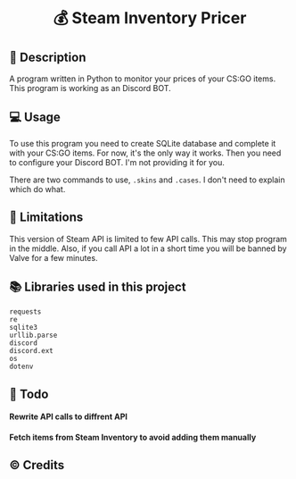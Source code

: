 # <p align="center"> 💰 Steam Inventory Pricer </p>

## 📖 Description
A program written in Python to monitor your prices of your CS:GO items. This program is working as an Discord BOT.

## 💻 Usage
To use this program you need to create SQLite database and complete it with your CS:GO items. For now, it's the only way it works. Then you need to configure your Discord BOT. I'm not providing it for you.

There are two commands to use, `.skins` and `.cases`. I don't need to explain which do what.

## 🛑 Limitations

This version of Steam API is limited to few API calls. This may stop program in the middle. Also, if you call API a lot in a short time you will be banned by Valve for a few minutes.

## 📚 Libraries used in this project

```
requests
re
sqlite3
urllib.parse
discord
discord.ext
os
dotenv
```

## 📜 Todo

#### Rewrite API calls to diffrent API
#### Fetch items from Steam Inventory to avoid adding them manually


## ©️ Credits
